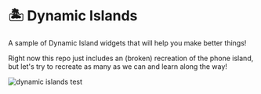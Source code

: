 # 🏝 Dynamic Islands

A sample of Dynamic Island widgets that will help you make better things!

Right now this repo just includes an (broken) recreation of the phone island, but let's try to recreate as many as we can and learn along the way!

![dynamic islands test](https://user-images.githubusercontent.com/170948/190398276-91af47a8-239c-4190-8fef-3954bf4ac8fa.gif)
